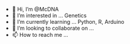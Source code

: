 - 👋 Hi, I’m @McDNA
- 👀 I’m interested in ... Genetics
- 🌱 I’m currently learning ... Python, R, Arduino
- 💞️ I’m looking to collaborate on ... 
- 📫 How to reach me ...

<!---
McDNA/McDNA is a ✨ special ✨ repository because its `README.md` (this file) appears on your GitHub profile.
You can click the Preview link to take a look at your changes.
--->

